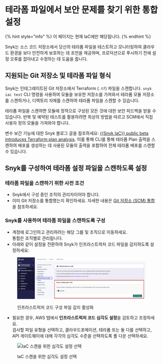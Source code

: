 # 테라폼 파일에서 보안 문제를 찾기 위한 통합 설정

{% hint style="info" %}
이 페이지는 현재 IaC에만 해당됩니다.
{% endhint %}

Snyk는 소스 코드 저장소에서 당신의 테라폼 파일을 테스트하고 모니터링하여 클라우드 환경을 보다 안전하게 보호하는 데 조언을 제공하며, 프로덕션으로 푸시하기 전에 설정 오류를 잡아내고 수정하는 데 도움을 줍니다.

## 지원되는 Git 저장소 및 테라폼 파일 형식

Snyk는 인테그레이트된 Git 저장소에서 Terraform (`.tf`) 파일을 스캔합니다. `snyk iac test` CLI 명령을 사용하여 모듈을 보유한 저장소를 가져와서 테라폼 모듈 저장소를 스캔하거나, 디렉토리 자체를 스캔하여 테라폼 파일을 스캔할 수 있습니다.

테라폼 파일을 스캔하면 모듈에 정적으로 구성된 모든 것에 대한 보안 피드백을 받을 수 있습니다. 반복 및 예약된 테스트를 활용하려면 최상의 방법을 따르고 SCM에서 직접 사용자 정의 모듈을 가져와야 합니다.

변수 보간 기능에 대한 Snyk 블로그 글을 참조하세요: [{{Snyk IaC}} public beta introduces Terraform plan analysis](https://snyk.io/blog/snyk-iac-public-beta-introduces-terraform-plan-analysis/). 이를 통해 CLI를 통해 테라폼 Plan 출력을 스캔하여 배포를 생성하는 데 사용된 모듈의 출력을 포함하여 전체 테라폼 배포를 스캔할 수 있습니다.

## Snyk를 구성하여 테라폼 설정 파일을 스캔하도록 설정

### **테라폼 파일을 스캔하기 위한 사전 조건**

* Snyk에서 구성 중인 조직의 관리자이어야 합니다.
* 이미 Git 저장소를 통합했는지 확인하세요. 자세한 내용은 [Git 저장소 (SCM) 통합](../../../../scm-ide-and-ci-cd-integrations/snyk-scm-integrations/)을 참조하세요.

### **Snyk를 사용하여 테라폼 파일을 스캔하도록 구성**

* 계정에 로그인하고 관리하려는 해당 그룹 및 조직으로 이동하세요.\
  통합은 조직별로 관리됩니다.
* 아래와 같이 설정을 전환하여 Snyk가 인프라스트럭처 코드 파일을 감지하도록 설정하세요:

<figure><img src="../../../../.gitbook/assets/snyk-iac-enable.png" alt="인프라스트럭처 코드 구성 파일 감지 활성화"><figcaption><p>인프라스트럭처 코드 구성 파일 감지 활성화</p></figcaption></figure>

* 필요한 경우, AWS 탭에서 **인프라스트럭처 코드** **심각도 설정**을 검토하고 조정하세요.\
  검사할 파일 유형을 선택하고, 클라우드포메이션, 테라폼 또는 둘 다를 선택하고, API 게이트웨이에 대해 각각의 심각도 수준을 선택하도록 풀 다운 선택하세요.

<figure><img src="../../../../.gitbook/assets/image (105) (1) (1) (1) (1) (1) (1) (1) (1) (1) (1) (1) (1) (1) (1) (2) (1).png" alt="IaC 스캔을 위한 심각도 설정 선택"><figcaption><p>IaC 스캔을 위한 심각도 설정 선택</p></figcaption></figure>